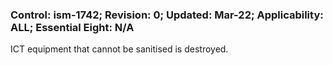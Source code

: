 ### Control: ism-1742; Revision: 0; Updated: Mar-22; Applicability: ALL; Essential Eight: N/A
<p>ICT equipment that cannot be sanitised is destroyed.</p>